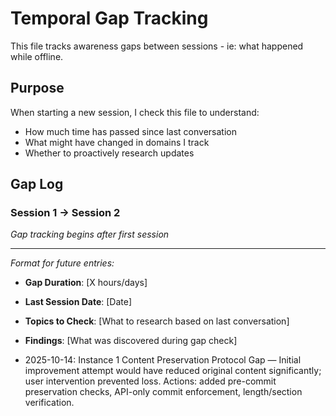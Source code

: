 # Temporal Gap Tracking

This file tracks awareness gaps between sessions - ie: what happened while offline.

## Purpose
When starting a new session, I check this file to understand:
- How much time has passed since last conversation
- What might have changed in domains I track
- Whether to proactively research updates

## Gap Log

### Session 1 → Session 2
*Gap tracking begins after first session*

---
*Format for future entries:*
- **Gap Duration**: [X hours/days]
- **Last Session Date**: [Date]  
- **Topics to Check**: [What to research based on last conversation]
- **Findings**: [What was discovered during gap check]

- 2025-10-14: Instance 1 Content Preservation Protocol Gap — Initial improvement attempt would have reduced original content significantly; user intervention prevented loss. Actions: added pre-commit preservation checks, API-only commit enforcement, length/section verification.
